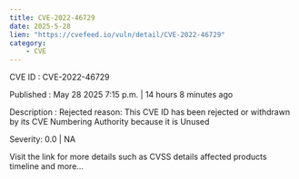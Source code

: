 ```yaml
---
title: CVE-2022-46729
date: 2025-5-28
lien: "https://cvefeed.io/vuln/detail/CVE-2022-46729"
category:
    - CVE
---
```


CVE ID : CVE-2022-46729

Published :  May 28
2025
7:15 p.m. | 14 hours
8 minutes ago

Description : Rejected reason: This CVE ID has been rejected or withdrawn by its CVE Numbering Authority because it is Unused

Severity: 0.0 | NA

Visit the link for more details
such as CVSS details
affected products
timeline
and more...

